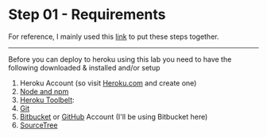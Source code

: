 # Step 01 - Requirements

For reference, I mainly used this [link](https://scotch.io/tutorials/how-to-deploy-a-node-js-app-to-heroku) to put these steps together.

---

Before you can deploy to heroku using this lab you need to have the following downloaded & installed and/or setup

1. Heroku Account (so visit [Heroku.com](http://heroku.com) and create one)
2. [Node and npm](http://nodejs.org)
3. [Heroku Toolbelt](https://devcenter.heroku.com/articles/getting-started-with-nodejs#set-up):
4. [Git](http://git-scm.com)
5. [Bitbucket](http://bitbucket.org) or [GitHub](http://github.com) Account (I'll be using Bitbucket here)
6. [SourceTree](https://www.sourcetreeapp.com)

